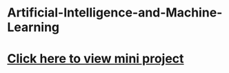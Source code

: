# Artificial-Intelligence-and-Machine-Learning

# [Click here to view mini project](https://github.com/aakritip11/movierecommendationsystem)
